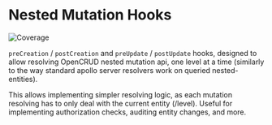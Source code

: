 # Nested Mutation Hooks

![Coverage](https://api.venn.city/production/coverage/badge?branch=master&repository=@venncity/nested-mutation-hooks)

`preCreation` / `postCreation` and `preUpdate` / `postUpdate` hooks, designed to allow resolving OpenCRUD nested mutation api, 
one level at a time (similarly to the way standard apollo server resolvers work on queried nested-entities).

This allows implementing simpler resolving logic, as each mutation resolving has to only deal with the current entity (/level).
Useful for implementing authorization checks, auditing entity changes, and more.
